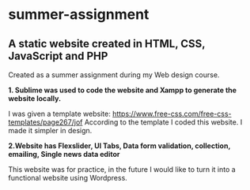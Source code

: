 # summer-assignment
**A static website created in HTML, CSS, JavaScript and PHP**
-
Created as a summer assignment during my Web design course.

**1. Sublime was used to code the website and Xampp to generate the website locally.**

I was given a template website: https://www.free-css.com/free-css-templates/page267/jof
According to the template I coded this website. I made it simpler in design.

**2.Website has Flexslider, UI Tabs, Data form validation, collection, emailing, Single news data editor**

This website was for practice, in the future I would like to turn it into a functional website using Wordpress.
